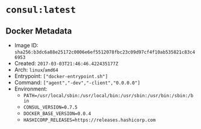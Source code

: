 # `consul:latest`

## Docker Metadata

- Image ID: `sha256:b3dc6a88e25172c0006e6ef5512078fbc23c09d97cf4f10ab535821c83c46953`
- Created: `2017-03-03T21:46:46.422435177Z`
- Arch: `linux`/`amd64`
- Entrypoint: `["docker-entrypoint.sh"]`
- Command: `["agent","-dev","-client","0.0.0.0"]`
- Environment:
  - `PATH=/usr/local/sbin:/usr/local/bin:/usr/sbin:/usr/bin:/sbin:/bin`
  - `CONSUL_VERSION=0.7.5`
  - `DOCKER_BASE_VERSION=0.0.4`
  - `HASHICORP_RELEASES=https://releases.hashicorp.com`
